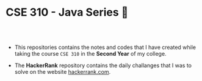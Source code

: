 # CSE 310 - Java Series :tea:

<br>
<br>

- This repositories contains the notes and codes that I have created while taking the course `CSE 310` in the __Second Year__ of my college.


- The __HackerRank__ repository contains the daily challanges that I was to solve on the website [hackerrank.com](https://hackerrank.com).
